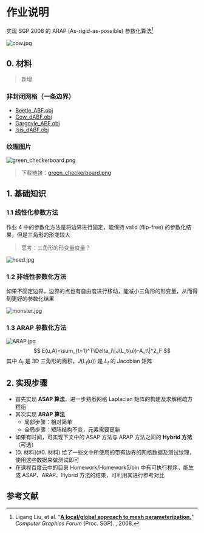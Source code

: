 # 作业说明

实现 SGP 2008 的 ARAP (As-rigid-as-possible) 参数化算法[^08Liu] 

![cow.jpg](https://cdn.jsdelivr.net/gh/Ubpa/USTC_CG_Data@master/Homeworks/05_ARAP/assets/cow.jpg)

## 0. 材料

> 新增

### 非封闭网格（一条边界）

- [Beetle_ABF.obj](https://cdn.jsdelivr.net/gh/Ubpa/USTC_CG_Data@master/Homeworks/05_ARAP/mesh/Beetle_ABF.obj) 
- [Cow_dABF.obj](https://cdn.jsdelivr.net/gh/Ubpa/USTC_CG_Data@master/Homeworks/05_ARAP/mesh/Cow_dABF.obj) 
- [Gargoyle_ABF.obj](https://cdn.jsdelivr.net/gh/Ubpa/USTC_CG_Data@master/Homeworks/05_ARAP/mesh/Gargoyle_ABF.obj) 
- [Isis_dABF.obj](https://cdn.jsdelivr.net/gh/Ubpa/USTC_CG_Data@master/Homeworks/05_ARAP/mesh/Isis_dABF.obj) 

### 纹理图片

![green_checkerboard.png](https://cdn.jsdelivr.net/gh/Ubpa/USTC_CG_Data@master/Homeworks/05_ARAP/green_checkerboard.png)

> 下载链接：[green_checkerboard.png](https://cdn.jsdelivr.net/gh/Ubpa/USTC_CG_Data@master/Homeworks/05_ARAP/green_checkerboard.png) 

## 1. 基础知识

### 1.1 线性化参数方法

作业 4 中的参数化方法是将边界进行固定，能保持 valid (flip-free) 的参数化结果，但是三角形的形变较大

> 思考：三角形的形变量度量？

![head.jpg](https://cdn.jsdelivr.net/gh/Ubpa/USTC_CG_Data@master/Homeworks/05_ARAP/assets/head.jpg)

### 1.2 非线性参数化方法

如果不固定边界，边界的点也有自由度进行移动，能减小三角形的形变量，从而得到更好的参数化结果

![monster.jpg](https://cdn.jsdelivr.net/gh/Ubpa/USTC_CG_Data@master/Homeworks/05_ARAP/assets/monster.jpg)

### 1.3 ARAP 参数化方法

![ARAP.jpg](https://cdn.jsdelivr.net/gh/Ubpa/USTC_CG_Data@master/Homeworks/05_ARAP/assets/ARAP.jpg)
$$
E(u,A)=\sum_{t=1}^T\Delta_i\|J(L_t(u))-A_t\|^2_F
$$
其中 $\Delta_t$ 是 3D 三角形的面积，$J(L_t(u))$ 是 $L_t$ 的 Jacobian 矩阵

## 2. 实现步骤

- 首先实现 **ASAP 算法**，进一步熟悉网格 Laplacian 矩阵的构建及求解稀疏方程组
- 其次实现 **ARAP 算法** 
  - 局部步骤：相对简单
  - 全局步骤：矩阵结构不变，元素需要更新
- 如果有时间，可实现下文中的 ASAP 方法与 ARAP 方法之间的 **Hybrid 方法**（可选）
- [0. 材料](#0. 材料) 给了一些文中所使用的带有边界的网格数据及测试纹理，使用这些数据来做测试即可
- 在课程百度云中的目录 Homework/Homework5/bin 中有可执行程序，能生成 ASAP、ARAP、Hybrid 方法的结果，可利用其进行参考对比

## 参考文献

[^08Liu]: Ligang Liu, et al. "[**A local/global approach to mesh parameterization.**](http://cs.harvard.edu/~sjg/papers/arap.pdf)" *Computer Graphics Forum* (Proc. SGP). , 2008.

